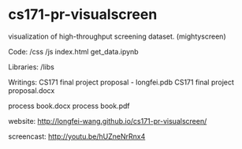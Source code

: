 # cs171-pr-visualscreen
visualization of high-throughput screening dataset.
(mightyscreen)

Code:
/css
/js
index.html
get_data.ipynb

Libraries:
/libs

Writings:
CS171 final project proposal - longfei.pdb
CS171 final project proposal.docx

process book.docx
process book.pdf

website:
http://longfei-wang.github.io/cs171-pr-visualscreen/

screencast:
http://youtu.be/hUZneNrRnx4

